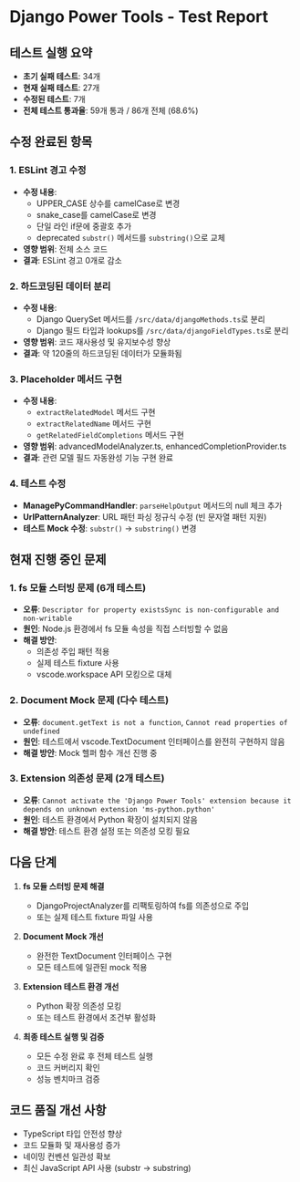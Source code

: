 # Django Power Tools - Test Report

## 테스트 실행 요약

- **초기 실패 테스트**: 34개
- **현재 실패 테스트**: 27개
- **수정된 테스트**: 7개
- **전체 테스트 통과율**: 59개 통과 / 86개 전체 (68.6%)

## 수정 완료된 항목

### 1. ESLint 경고 수정
- **수정 내용**: 
  - UPPER_CASE 상수를 camelCase로 변경
  - snake_case를 camelCase로 변경
  - 단일 라인 if문에 중괄호 추가
  - deprecated `substr()` 메서드를 `substring()`으로 교체
- **영향 범위**: 전체 소스 코드
- **결과**: ESLint 경고 0개로 감소

### 2. 하드코딩된 데이터 분리
- **수정 내용**:
  - Django QuerySet 메서드를 `/src/data/djangoMethods.ts`로 분리
  - Django 필드 타입과 lookups를 `/src/data/djangoFieldTypes.ts`로 분리
- **영향 범위**: 코드 재사용성 및 유지보수성 향상
- **결과**: 약 120줄의 하드코딩된 데이터가 모듈화됨

### 3. Placeholder 메서드 구현
- **수정 내용**:
  - `extractRelatedModel` 메서드 구현
  - `extractRelatedName` 메서드 구현
  - `getRelatedFieldCompletions` 메서드 구현
- **영향 범위**: advancedModelAnalyzer.ts, enhancedCompletionProvider.ts
- **결과**: 관련 모델 필드 자동완성 기능 구현 완료

### 4. 테스트 수정
- **ManagePyCommandHandler**: `parseHelpOutput` 메서드의 null 체크 추가
- **UrlPatternAnalyzer**: URL 패턴 파싱 정규식 수정 (빈 문자열 패턴 지원)
- **테스트 Mock 수정**: `substr()` → `substring()` 변경

## 현재 진행 중인 문제

### 1. fs 모듈 스터빙 문제 (6개 테스트)
- **오류**: `Descriptor for property existsSync is non-configurable and non-writable`
- **원인**: Node.js 환경에서 fs 모듈 속성을 직접 스터빙할 수 없음
- **해결 방안**: 
  - 의존성 주입 패턴 적용
  - 실제 테스트 fixture 사용
  - vscode.workspace API 모킹으로 대체

### 2. Document Mock 문제 (다수 테스트)
- **오류**: `document.getText is not a function`, `Cannot read properties of undefined`
- **원인**: 테스트에서 vscode.TextDocument 인터페이스를 완전히 구현하지 않음
- **해결 방안**: Mock 헬퍼 함수 개선 진행 중

### 3. Extension 의존성 문제 (2개 테스트)
- **오류**: `Cannot activate the 'Django Power Tools' extension because it depends on unknown extension 'ms-python.python'`
- **원인**: 테스트 환경에서 Python 확장이 설치되지 않음
- **해결 방안**: 테스트 환경 설정 또는 의존성 모킹 필요

## 다음 단계

1. **fs 모듈 스터빙 문제 해결**
   - DjangoProjectAnalyzer를 리팩토링하여 fs를 의존성으로 주입
   - 또는 실제 테스트 fixture 파일 사용

2. **Document Mock 개선**
   - 완전한 TextDocument 인터페이스 구현
   - 모든 테스트에 일관된 mock 적용

3. **Extension 테스트 환경 개선**
   - Python 확장 의존성 모킹
   - 또는 테스트 환경에서 조건부 활성화

4. **최종 테스트 실행 및 검증**
   - 모든 수정 완료 후 전체 테스트 실행
   - 코드 커버리지 확인
   - 성능 벤치마크 검증

## 코드 품질 개선 사항

- TypeScript 타입 안전성 향상
- 코드 모듈화 및 재사용성 증가
- 네이밍 컨벤션 일관성 확보
- 최신 JavaScript API 사용 (substr → substring)